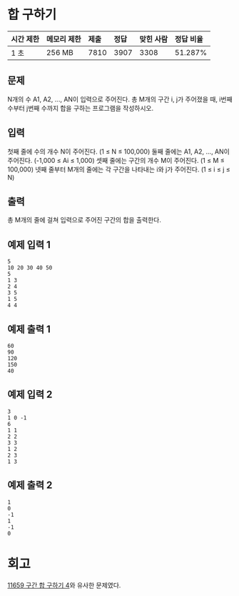 # 합 구하기

| 시간 제한 | 메모리 제한 | 제출 | 정답 | 맞힌 사람 | 정답 비율 |
| :-------- | :---------- | :--- | :--- | :-------- | :-------- |
| 1 초      | 256 MB      | 7810 | 3907 | 3308      | 51.287%   |

## 문제

N개의 수 A1, A2, ..., AN이 입력으로 주어진다. 총 M개의 구간 i, j가 주어졌을 때, i번째 수부터 j번째 수까지 합을 구하는 프로그램을 작성하시오.

## 입력

첫째 줄에 수의 개수 N이 주어진다. (1 ≤ N ≤ 100,000) 둘째 줄에는 A1, A2, ..., AN이 주어진다. (-1,000 ≤ Ai ≤ 1,000) 셋째 줄에는 구간의 개수 M이 주어진다. (1 ≤ M ≤ 100,000) 넷째 줄부터 M개의 줄에는 각 구간을 나타내는 i와 j가 주어진다. (1 ≤ i ≤ j ≤ N)

## 출력

총 M개의 줄에 걸쳐 입력으로 주어진 구간의 합을 출력한다.

## 예제 입력 1 

```
5
10 20 30 40 50
5
1 3
2 4
3 5
1 5
4 4
```

## 예제 출력 1 

```
60
90
120
150
40
```

## 예제 입력 2 

```
3
1 0 -1
6
1 1
2 2
3 3
1 2
2 3
1 3
```

## 예제 출력 2 

```
1
0
-1
1
-1
0
```

# 회고

[11659 구간 합 구하기 4](https://www.acmicpc.net/problem/11659)와 유사한 문제였다.